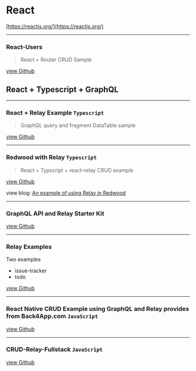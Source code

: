 # React

[https://reactjs.org/](https://reactjs.org/)

---
### React-Users

> React + Router CRUD Sample

[view Github](https://github.com/toofaniCoder/React-Users)


## React + Typescript + GraphQL

---
### React + Relay Example `Typescript`

> GraphQL query and fragment DataTable sample

[view Github](https://github.com/juffalow/react-relay-example)

---
### Redwood with Relay `Typescript`

> React + Typscript + react-relay CRUD example

[view Github](https://github.com/orta/relay-redwood-app-example)

view blog: [An example of using Relay in Redwood](https://reactjsexample.com/an-example-of-using-relay-in-redwood/)

---
### GraphQL API and Relay Starter Kit

[view Github](https://github.com/kriasoft/relay-starter-kit)

---
### Relay Examples

Two examples

* issue-tracker
* todo

[view Github](https://github.com/renanmav/relay-examples-typescript)

---
### React Native CRUD Example using GraphQL and Relay provides from Back4App.com `JavaScript`

[view Github](https://github.com/templates-back4app/react-native-graphql-relay-js-todoapp)

---
### CRUD-Relay-Fullstack `JavaScript`

[view Github](https://github.com/pabloasc/crud-relay-fullstack)

